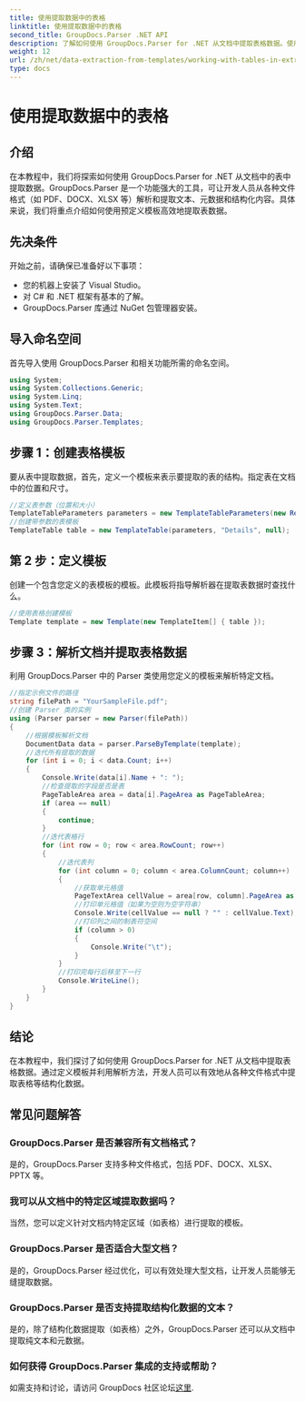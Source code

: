 ```yaml
---
title: 使用提取数据中的表格
linktitle: 使用提取数据中的表格
second_title: GroupDocs.Parser .NET API
description: 了解如何使用 GroupDocs.Parser for .NET 从文档中提取表格数据。使用预定义模板高效解析结构化内容。
weight: 12
url: /zh/net/data-extraction-from-templates/working-with-tables-in-extracted-data/
type: docs
---
```

# 使用提取数据中的表格

## 介绍
在本教程中，我们将探索如何使用 GroupDocs.Parser for .NET 从文档中的表中提取数据。GroupDocs.Parser 是一个功能强大的工具，可让开发人员从各种文件格式（如 PDF、DOCX、XLSX 等）解析和提取文本、元数据和结构化内容。具体来说，我们将重点介绍如何使用预定义模板高效地提取表数据。
## 先决条件
开始之前，请确保已准备好以下事项：
- 您的机器上安装了 Visual Studio。
- 对 C# 和 .NET 框架有基本的了解。
- GroupDocs.Parser 库通过 NuGet 包管理器安装。

## 导入命名空间
首先导入使用 GroupDocs.Parser 和相关功能所需的命名空间。
```csharp
using System;
using System.Collections.Generic;
using System.Linq;
using System.Text;
using GroupDocs.Parser.Data;
using GroupDocs.Parser.Templates;
```
## 步骤 1：创建表格模板
要从表中提取数据，首先，定义一个模板来表示要提取的表的结构。指定表在文档中的位置和尺寸。
```csharp
//定义表参数（位置和大小）
TemplateTableParameters parameters = new TemplateTableParameters(new Rectangle(new Point(35, 320), new Size(530, 55)), null);
//创建带参数的表模板
TemplateTable table = new TemplateTable(parameters, "Details", null);
```
## 第 2 步：定义模板
创建一个包含您定义的表模板的模板。此模板将指导解析器在提取表数据时查找什么。
```csharp
//使用表格创建模板
Template template = new Template(new TemplateItem[] { table });
```
## 步骤 3：解析文档并提取表格数据
利用 GroupDocs.Parser 中的 Parser 类使用您定义的模板来解析特定文档。
```csharp
//指定示例文件的路径
string filePath = "YourSampleFile.pdf";
//创建 Parser 类的实例
using (Parser parser = new Parser(filePath))
{
    //根据模板解析文档
    DocumentData data = parser.ParseByTemplate(template);
    //迭代所有提取的数据
    for (int i = 0; i < data.Count; i++)
    {
        Console.Write(data[i].Name + ": ");
        //检查提取的字段是否是表
        PageTableArea area = data[i].PageArea as PageTableArea;
        if (area == null)
        {
            continue;
        }
        //迭代表格行
        for (int row = 0; row < area.RowCount; row++)
        {
            //迭代表列
            for (int column = 0; column < area.ColumnCount; column++)
            {
                //获取单元格值
                PageTextArea cellValue = area[row, column].PageArea as PageTextArea;
                //打印单元格值（如果为空则为空字符串）
                Console.Write(cellValue == null ? "" : cellValue.Text);
                //打印列之间的制表符空间
                if (column > 0)
                {
                    Console.Write("\t");
                }
            }
            //打印完每行后移至下一行
            Console.WriteLine();
        }
    }
}
```

## 结论
在本教程中，我们探讨了如何使用 GroupDocs.Parser for .NET 从文档中提取表格数据。通过定义模板并利用解析方法，开发人员可以有效地从各种文件格式中提取表格等结构化数据。

## 常见问题解答
### GroupDocs.Parser 是否兼容所有文档格式？
是的，GroupDocs.Parser 支持多种文件格式，包括 PDF、DOCX、XLSX、PPTX 等。
### 我可以从文档中的特定区域提取数据吗？
当然，您可以定义针对文档内特定区域（如表格）进行提取的模板。
### GroupDocs.Parser 是否适合大型文档？
是的，GroupDocs.Parser 经过优化，可以有效处理大型文档，让开发人员能够无缝提取数据。
### GroupDocs.Parser 是否支持提取结构化数据的文本？
是的，除了结构化数据提取（如表格）之外，GroupDocs.Parser 还可以从文档中提取纯文本和元数据。
### 如何获得 GroupDocs.Parser 集成的支持或帮助？
如需支持和讨论，请访问 GroupDocs 社区论坛[这里](https://forum.groupdocs.com/c/parser/17).